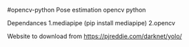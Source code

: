 #opencv-python
Pose estimation opencv python


Dependances
1.mediapipe (pip install mediapipe)
2.opencv

Website to download from
https://pjreddie.com/darknet/yolo/
